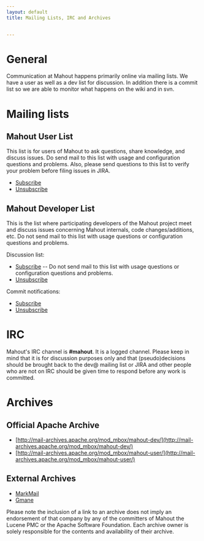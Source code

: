 ```yaml
---
layout: default
title: Mailing Lists, IRC and Archives

    
---
```


# General

Communication at Mahout happens primarily online via mailing lists. We have
a user as well as a dev list for discussion. In addition there is a commit
list so we are able to monitor what happens on the wiki and in svn.

<a name="MailingLists,IRCandArchives-Mailinglists"></a>
# Mailing lists

<a name="MailingLists,IRCandArchives-MahoutUserList"></a>
## Mahout User List

This list is for users of Mahout to ask questions, share knowledge, and
discuss issues. Do send mail to this list with usage and configuration
questions and problems. Also, please send questions to this list to verify
your problem before filing issues in JIRA. 

* [Subscribe](mailto:user-subscribe@mahout.apache.org)
* [Unsubscribe](mailto:user-unsubscribe@mahout.apache.org)

<a name="MailingLists,IRCandArchives-MahoutDeveloperList"></a>
## Mahout Developer List

This is the list where participating developers of the Mahout project meet
and discuss issues concerning Mahout internals, code changes/additions,
etc. Do not send mail to this list with usage questions or configuration
questions and problems. 

Discussion list: 

* [Subscribe](mailto:dev-subscribe@mahout.apache.org)
 -- Do not send mail to this list with usage questions or configuration
questions and problems. 
* [Unsubscribe](mailto:dev-unsubscribe@mahout.apache.org)

Commit notifications: 

* [Subscribe](mailto:commits-subscribe@mahout.apache.org)
* [Unsubscribe](mailto:commits-unsubscribe@mahout.apache.org)

<a name="MailingLists,IRCandArchives-IRC"></a>
# IRC

Mahout's IRC channel is **#mahout**.  It is a logged channel.  Please keep in
mind that it is for discussion purposes only and that (pseudo)decisions
should be brought back to the dev@ mailing list or JIRA and other people
who are not on IRC should be given time to respond before any work is
committed.

<a name="MailingLists,IRCandArchives-Archives"></a>
# Archives

<a name="MailingLists,IRCandArchives-OfficialApacheArchive"></a>
## Official Apache Archive

* [http://mail-archives.apache.org/mod_mbox/mahout-dev/](http://mail-archives.apache.org/mod_mbox/mahout-dev/)
* [http://mail-archives.apache.org/mod_mbox/mahout-user/](http://mail-archives.apache.org/mod_mbox/mahout-user/)

<a name="MailingLists,IRCandArchives-ExternalArchives"></a>
## External Archives

* [MarkMail](http://mahout.markmail.org/)
* [Gmane](http://dir.gmane.org/gmane.comp.apache.mahout.user)

Please note the inclusion of a link to an archive does not imply an
endorsement of that company by any of the committers of Mahout the Lucene
PMC or the Apache Software Foundation. Each archive owner is solely
responsible for the contents and availability of their archive.
